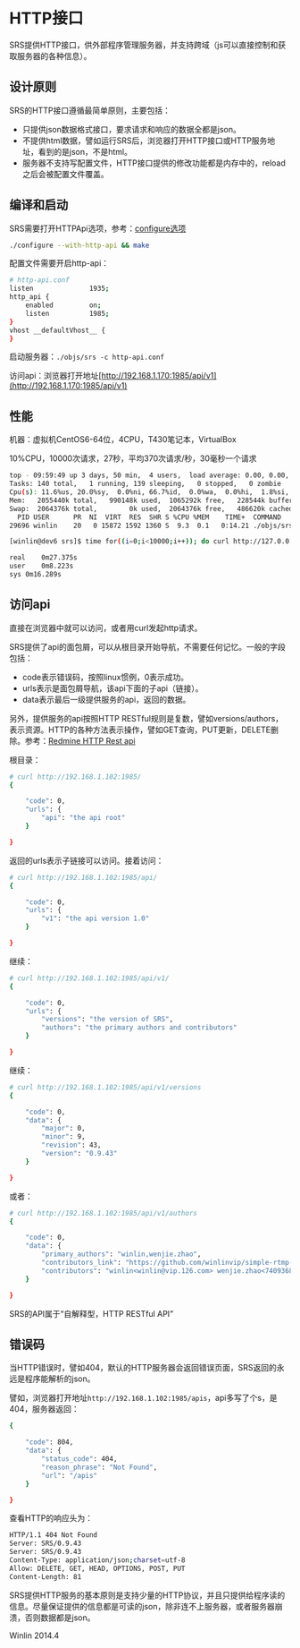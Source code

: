 # HTTP接口

SRS提供HTTP接口，供外部程序管理服务器，并支持跨域（js可以直接控制和获取服务器的各种信息）。

## 设计原则

SRS的HTTP接口遵循最简单原则，主要包括：
* 只提供json数据格式接口，要求请求和响应的数据全都是json。
* 不提供html数据，譬如运行SRS后，浏览器打开HTTP接口或HTTP服务地址，看到的是json，不是html。
* 服务器不支持写配置文件，HTTP接口提供的修改功能都是内存中的，reload之后会被配置文件覆盖。

## 编译和启动

SRS需要打开HTTPApi选项，参考：[configure选项](https://github.com/winlinvip/simple-rtmp-server/wiki/Build#srs%E4%BE%9D%E8%B5%96%E5%85%B3%E7%B3%BB)

```bash
./configure --with-http-api && make
```

配置文件需要开启http-api：

```bash
# http-api.conf
listen              1935;
http_api {
    enabled         on;
    listen          1985;
}
vhost __defaultVhost__ {
}
```

启动服务器：`./objs/srs -c http-api.conf`

访问api：浏览器打开地址[http://192.168.1.170:1985/api/v1](http://192.168.1.170:1985/api/v1)

## 性能

机器：虚拟机CentOS6-64位，4CPU，T430笔记本，VirtualBox

10%CPU，10000次请求，27秒，平均370次请求/秒，30毫秒一个请求

```bash
top - 09:59:49 up 3 days, 50 min,  4 users,  load average: 0.00, 0.00, 0.00
Tasks: 140 total,   1 running, 139 sleeping,   0 stopped,   0 zombie
Cpu(s): 11.6%us, 20.0%sy,  0.0%ni, 66.7%id,  0.0%wa,  0.0%hi,  1.8%si,  0.0%st
Mem:   2055440k total,   990148k used,  1065292k free,   228544k buffers
Swap:  2064376k total,        0k used,  2064376k free,   486620k cached
  PID USER      PR  NI  VIRT  RES  SHR S %CPU %MEM    TIME+  COMMAND
29696 winlin    20   0 15872 1592 1360 S  9.3  0.1   0:14.21 ./objs/srs -c console.conf
```

```bash
[winlin@dev6 srs]$ time for((i=0;i<10000;i++)); do curl http://127.0.0.1:1985/api >/dev/null 2>&1; done

real	0m27.375s
user	0m8.223s
sys	0m16.289s
```

## 访问api

直接在浏览器中就可以访问，或者用curl发起http请求。

SRS提供了api的面包屑，可以从根目录开始导航，不需要任何记忆。一般的字段包括：
* code表示错误码，按照linux惯例，0表示成功。
* urls表示是面包屑导航，该api下面的子api（链接）。
* data表示最后一级提供服务的api，返回的数据。

另外，提供服务的api按照HTTP RESTful规则是复数，譬如versions/authors，表示资源。HTTP的各种方法表示操作，譬如GET查询，PUT更新，DELETE删除。参考：[Redmine HTTP Rest api](http://www.redmine.org/projects/redmine/wiki/Rest_api)

根目录：

```bash
# curl http://192.168.1.102:1985/
{

    "code": 0,
    "urls": {
        "api": "the api root"
    }

}
```

返回的urls表示子链接可以访问。接着访问：

```bash
# curl http://192.168.1.102:1985/api/
{

    "code": 0,
    "urls": {
        "v1": "the api version 1.0"
    }

}
```

继续：

```bash
# curl http://192.168.1.102:1985/api/v1/
{

    "code": 0,
    "urls": {
        "versions": "the version of SRS",
        "authors": "the primary authors and contributors"
    }

}
```

继续：

```bash
# curl http://192.168.1.102:1985/api/v1/versions
{

    "code": 0,
    "data": {
        "major": 0,
        "minor": 9,
        "revision": 43,
        "version": "0.9.43"
    }

}
```

或者：

```bash
# curl http://192.168.1.102:1985/api/v1/authors
{

    "code": 0,
    "data": {
        "primary_authors": "winlin,wenjie.zhao",
        "contributors_link": "https://github.com/winlinvip/simple-rtmp-server/blob/master/AUTHORS.txt",
        "contributors": "winlin<winlin@vip.126.com> wenjie.zhao<740936897@qq.com> xiangcheng.liu<liuxc0116@foxmail.com> naijia.liu<youngcow@youngcow.net> alcoholyi<alcoholyi@qq.com> "
    }

}
```

SRS的API属于“自解释型，HTTP RESTful API”

## 错误码

当HTTP错误时，譬如404，默认的HTTP服务器会返回错误页面，SRS返回的永远是程序能解析的json。

譬如，浏览器打开地址`http://192.168.1.102:1985/apis`，api多写了个s，是404，服务器返回：

```bash
{

    "code": 804,
    "data": {
        "status_code": 404,
        "reason_phrase": "Not Found",
        "url": "/apis"
    }

}
```

查看HTTP的响应头为：

```bash
HTTP/1.1 404 Not Found
Server: SRS/0.9.43
Server: SRS/0.9.43
Content-Type: application/json;charset=utf-8
Allow: DELETE, GET, HEAD, OPTIONS, POST, PUT
Content-Length: 81
```

SRS提供HTTP服务的基本原则是支持少量的HTTP协议，并且只提供给程序读的信息。尽量保证提供的信息都是可读的json，除非连不上服务器，或者服务器崩溃，否则数据都是json。

Winlin 2014.4